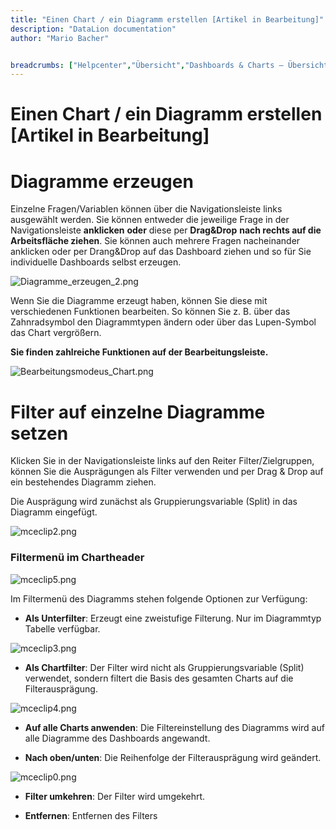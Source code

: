 ```yaml
---
title: "Einen Chart / ein Diagramm erstellen [Artikel in Bearbeitung]"
description: "DataLion documentation"
author: "Mario Bacher"


breadcrumbs: ["Helpcenter","Übersicht","Dashboards & Charts – Übersicht & Anleitungen"]
---
```


# Einen Chart / ein Diagramm erstellen [Artikel in Bearbeitung]

# Diagramme erzeugen

Einzelne Fragen/Variablen können über die Navigationsleiste links ausgewählt werden. Sie können entweder die jeweilige Frage in der Navigationsleiste **anklicken** **oder** diese per **Drag&Drop** **nach rechts auf die Arbeitsfläche ziehen**. Sie können auch mehrere Fragen nacheinander anklicken oder per Drang&Drop auf das Dashboard ziehen und so für Sie individuelle Dashboards selbst erzeugen.

![Diagramme_erzeugen_2.png](/img/81068084.png)

Wenn Sie die Diagramme erzeugt haben, können Sie diese mit verschiedenen Funktionen bearbeiten. So können Sie z. B. über das Zahnradsymbol den Diagrammtypen ändern oder über das Lupen-Symbol das Chart vergrößern.

**Sie finden zahlreiche Funktionen auf der Bearbeitungsleiste.**

![Bearbeitungsmodeus_Chart.png](/img/81068091.png)

# Filter auf einzelne Diagramme setzen

Klicken Sie in der Navigationsleiste links auf den Reiter Filter/Zielgruppen, können Sie die Ausprägungen als Filter verwenden und per Drag & Drop auf ein bestehendes Diagramm ziehen.

Die Ausprägung wird zunächst als Gruppierungsvariable (Split) in das Diagramm eingefügt. 

![mceclip2.png](/img/81068097.png)

### Filtermenü im Chartheader

![mceclip5.png](/img/81068103.png)

Im Filtermenü des Diagramms stehen folgende Optionen zur Verfügung:

-   **Als Unterfilter**: Erzeugt eine zweistufige Filterung. Nur im Diagrammtyp Tabelle verfügbar. 
    

![mceclip3.png](/img/81068109.png)

-   **Als Chartfilter**: Der Filter wird nicht als Gruppierungsvariable (Split) verwendet, sondern filtert die Basis des gesamten Charts auf die Filterausprägung. 
    

![mceclip4.png](/img/81068115.png)

-   **Auf alle Charts anwenden**: Die Filtereinstellung des Diagramms wird auf alle Diagramme des Dashboards angewandt. 
    
-   **Nach oben/unten**: Die Reihenfolge der Filterausprägung wird geändert. 
    

![mceclip0.png](/img/81068121.png)

-   **Filter umkehren**: Der Filter wird umgekehrt. 
    
-   **Entfernen**: Entfernen des Filters
